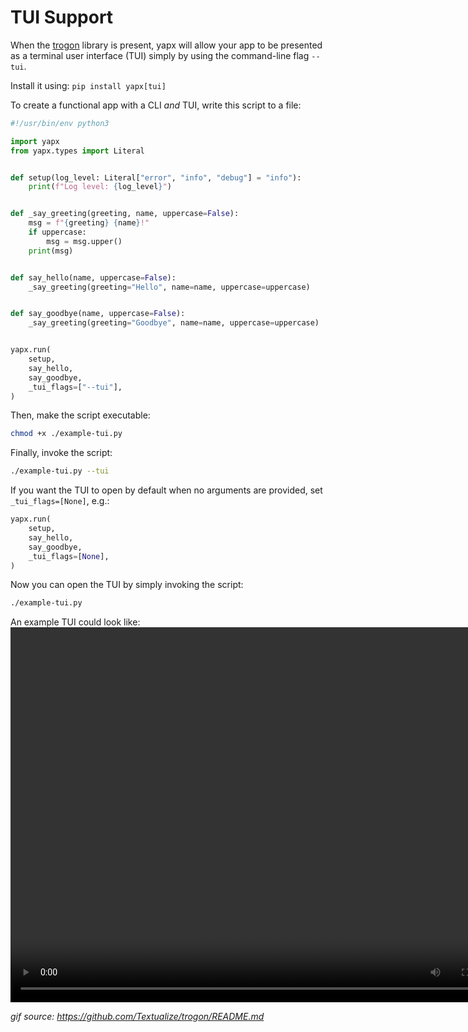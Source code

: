 # TUI Support

When the [trogon](https://github.com/Textualize/trogon) library is present, yapx will allow your app to be presented as a terminal user interface (TUI) simply by using the command-line flag `--tui`.

Install it using: `pip install yapx[tui]`

To create a functional app with a CLI *and* TUI, write this script to a file:

```python title="example-tui.py" linenums="1" hl_lines="0"
#!/usr/bin/env python3

import yapx
from yapx.types import Literal


def setup(log_level: Literal["error", "info", "debug"] = "info"):
    print(f"Log level: {log_level}")


def _say_greeting(greeting, name, uppercase=False):
    msg = f"{greeting} {name}!"
    if uppercase:
        msg = msg.upper()
    print(msg)


def say_hello(name, uppercase=False):
    _say_greeting(greeting="Hello", name=name, uppercase=uppercase)


def say_goodbye(name, uppercase=False):
    _say_greeting(greeting="Goodbye", name=name, uppercase=uppercase)


yapx.run(
    setup,
    say_hello,
    say_goodbye,
    _tui_flags=["--tui"],
)
```

Then, make the script executable:

```sh
chmod +x ./example-tui.py
```

Finally, invoke the script:

```sh
./example-tui.py --tui
```

If you want the TUI to open by default when no arguments are provided, set `_tui_flags=[None]`, e.g.:

```python
yapx.run(
    setup,
    say_hello,
    say_goodbye,
    _tui_flags=[None],
)
```

Now you can open the TUI by simply invoking the script:

```sh
./example-tui.py
```

An example TUI could look like:
<video width="800" height="600" controls>
  <source src="https://user-images.githubusercontent.com/554369/239734211-c9e5dabb-5624-45cb-8612-f6ecfde70362.mov" type="video/mp4">
</video>

*gif source: https://github.com/Textualize/trogon/README.md*
